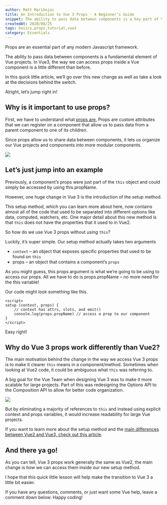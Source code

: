 ```yaml
---
author: Matt Maribojoc
title: An Introduction to Vue 3 Props - A Beginner’s Guide
snippet: The ability to pass data between components is a key part of Vue projects. In Vue 3 the way we access props inside components is different than before.
createdAt: 2020/08/25
tags: basics,props,tutorial,vue3
category: Essentials
---
```


Props are an essential part of any modern Javascript framework.

The ability to pass data between components is a fundamental element of Vue projects. In Vue3, the way we can access props inside a Vue component is a little different than before.

In this quick little article, we’ll go over this new change as well as take a look at the decisions behind the switch.

Alright, let’s jump right in!

## Why is it important to use props?

First, we have to understand what [props are.](https://vuejs.org/v2/guide/components-props.html) Props are custom attributes that we can register on a component that allow us to pass data from a parent component to one of its children.

Since props allow us to share data between components, it lets us organize our Vue projects and components into more modular components.

![]($BASE_URL/props-in-vue.png)

## Let’s just jump into an example

Previously, a component’s props were just part of the `this` object and could simply be accessed by using this.propName.

However, one huge change in Vue 3 is the introduction of the setup method.

This setup method, which you can learn more about here, now contains almost all of the code that used to be separated into different options like data, computed, watchers, etc. One major detail about this new method is that `this` does not have the properties that it used to in Vue2.

So how do we use Vue 3 props without using `this`?

Luckily, it’s super simple. Our setup method actually takes two arguments

- `context` – an object that exposes specific properties that used to be found on `this`
- props – an object that contains a component’s `props`

As you might guess, this props argument is what we’re going to be using to access our props. All we have to do is props.propName – no more need for the this variable!

Our code might look something like this.

```vue
<script>
setup (context, props) {
    // context has attrs, slots, and emit()
    console.log(props.propName) // access a prop to our component
}
</script>
```

Easy right!

## Why do Vue 3 props work differently than Vue2?

The main motivation behind the change in the way we access Vue 3 props is to make it clearer `this` means in a component/method. Sometimes when looking at Vue2 code, it could be ambiguous what `this` was referring to.

A big goal for the Vue Team when designing Vue 3 was to make it more scalable for large projects. Part of this was redesigning the Options API to the Composition API to allow for better code organization.

![]($BASE_URL/4-vue3-composition-api-tips-you-should-know/img/composition-api.png)

But by eliminating a majority of references to `this` and instead using explicit context and props variables, it would increase readability for large Vue projects.

If you want to learn more about the setup method and the [main differences between Vue2 and Vue3, check out this article](https://learnvue.co/2020/02/building-the-same-component-in-vue2-vs-vue3).

## And there ya go!

As you can tell, Vue 3 props work generally the same as Vue2, the main change is how we can access them inside our new setup method.

I hope that this quick little lesson will help make the transition to Vue 3 a little bit easier.

If you have any questions, comments, or just want some Vue help, leave a comment down below. Happy coding!
